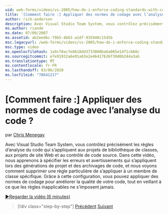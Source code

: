 ```yaml
---
uid: web-forms/videos/vs-2005/how-do-i-enforce-coding-standards-with-code-analysis
title: '[Comment faire :] Appliquer des normes de codage avec l’analyse du code ? | Microsoft Docs'
author: rick-anderson
description: Avec Visual Studio Team System, vous contrôlez précisément les règles d’analyse du code qui s’appliquent aux projets de bibliothèque de classes, aux projets de site Web et au code source Co...
ms.author: riande
ms.date: 07/09/2007
ms.assetid: ab2eedbc-79b5-4b63-a1df-935940c1545b
msc.legacyurl: /web-forms/videos/vs-2005/how-do-i-enforce-coding-standards-with-code-analysis
msc.type: video
ms.openlocfilehash: 1a9cf8ac7e8618dd3733080ba6a065e14f1cb68c
ms.sourcegitcommit: e7e91932a6e91a63e2e46417626f39d6b244a3ab
ms.translationtype: MT
ms.contentlocale: fr-FR
ms.lasthandoff: 03/06/2020
ms.locfileid: "78641217"
---
```

# <a name="how-do-i-enforce-coding-standards-with-code-analysis"></a>[Comment faire :] Appliquer des normes de codage avec l’analyse du code ?

par [Chris Menegay](https://twitter.com/CMenegay)

Avec Visual Studio Team System, vous contrôlez précisément les règles d’analyse du code qui s’appliquent aux projets de bibliothèque de classes, aux projets de site Web et au contrôle de code source. Dans cette vidéo, nous apprenons à spécifier les erreurs et avertissements qui s’appliquent lors des générations de projet et des archivages de code, et nous voyons comment supprimer une règle particulière de s’appliquer à un membre de classe spécifique. Grâce à cette configuration, vous pouvez appliquer des normes de codage pour améliorer la qualité de votre code, tout en veillant à ce que les règles inapplicables ne s’imposent jamais.

[&#9654;Regarder la vidéo (6 minutes)](https://channel9.msdn.com/Blogs/ASP-NET-Site-Videos/how-do-i-enforce-coding-standards-with-code-analysis)

> [!div class="step-by-step"]
> [Précédent](how-do-i-set-up-distributed-load-testing-for-high-volume-tests.md)
> [Suivant](how-do-i-use-generic-tests.md)
